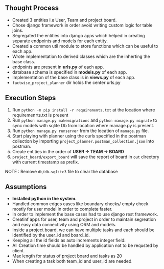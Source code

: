 ## Thought Process

- Created 3 entities i.e User, Team and project board.
- Chose django framework in order avoid writing custom logic for table joins.
- Segregated the entities into django apps which helped in creating separate endpoints and models for each entity.
- Created a common util module to store functions which can be useful to each app.
- Wrote implementation to derived classes which are the inherting the base class.
- endpoints are present in **urls.py** of each app.
- database schema is specified in **models.py** of each app.
- Implementation of the base class is in **views.py** of each app.
- `factwise_project_planner` dir holds the center urls.py

## Execution Steps

1. Run `python -m pip install -r requirements.txt` at the location where requiremenrts.txt is present
2. Run `python manage.py makemigrations` and `python manage.py migrate` to sync models with sqlite Db from location where manage.py is present.
3. Run `python manage.py runserver` from the location of `manage.py` file.
4. Start playing with planner using the curls specified in the postman collection by importing `project_planner.postman_collection.json` into postman.
5. Create entities in the order of **USER -> TEAM -> BOARD**
6. `project_board/export_board` will save the report of board  in `out` directory with current timestamp as prefix.

NOTE : Remove `db/db.sqlite3` file to clear the database

## Assumptions

- **Installed python in the system**.
- Handled common edges cases like boundary checks/ empty check mostly for user model in order to complete faster.
- In order to implement the base cases had to use django rest framework.
- Creatinf apps for user, team and project in order to maintain segreation and easy data connectivity using ORM and models.
- Inside a project board, we can have multiple tasks and each should be identified by the user_id and board_id.
- Keeping all the id fields as auto increments integer field.
- All Creation time  should be handled by application not to be requsted by client.
- Max length for status of project board and tasks as 20
- When creating a task both team_id and user_id are needed.
